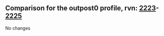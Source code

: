 ## Comparison for the outpost0 profile, rvn: [2223](https://github.com/PRO100KatYT/FortniteProfileRevisions/tree/main/profiles/outpost0/2223%20outpost0.json)-[2225](https://github.com/PRO100KatYT/FortniteProfileRevisions/tree/main/profiles/outpost0/2225%20outpost0.json)

No changes
